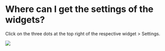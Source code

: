 # Where can I get the settings of the widgets?

<p class="no-margin">Click on the three dots at the top right of the respective widget &gt; Settings.</p>
<p class="no-margin"></p>
<div class="intercom-container"><img src="/assets/img/teams-pro/image_192.png"></div>

<Intercom />
<Hubspot />
<Clarity />
<GoogleAnalytics />

